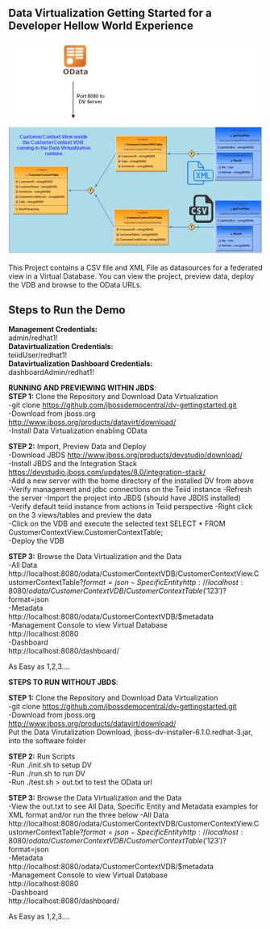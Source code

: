 ## Data Virtualization Getting Started for a Developer Hellow World Experience

![alt text](https://raw.githubusercontent.com/jbossdemocentral/dv-gettingstarted/master/docs/images/dvdemo-gettingstarted2.png "Teiid VDBs")  

This Project contains a CSV file and XML File as datasources for a federated view in a Virtual Database.  You can view the project, preview data, deploy the VDB and browse to the OData URLs.
  
## Steps to Run the Demo

**Management Credentials:**  
admin/redhat1!  
**Datavirtualization Credentials:**  
teiidUser/redhat1!  
**Datavirtualization Dashboard Credentials:**  
dashboardAdmin/redhat1!

**RUNNING AND PREVIEWING WITHIN JBDS**:  
**STEP 1:** Clone the Repository and Download Data Virtualization  
-git clone https://github.com/jbossdemocentral/dv-gettingstarted.git  
-Download from jboss.org http://www.jboss.org/products/datavirt/download/  
-Install Data Virtualization enabling OData  
  
**STEP 2:** Import, Preview Data and Deploy  
-Download JBDS http://www.jboss.org/products/devstudio/download/  
-Install JBDS and the Integration Stack https://devstudio.jboss.com/updates/8.0/integration-stack/  
-Add a new server with the home directory of the installed DV from above  
-Verify management and jdbc connections on the Teiid instance
-Refresh the server
-Import the project into JBDS (should have JBDIS installed)  
-Verify default teiid instance from actions in Teiid perspective
-Right click on the 3 views/tables and preview the data  
-Click on the VDB and execute the selected text SELECT * FROM CustomerContextView.CustomerContextTable;  
-Deploy the VDB  
  
**STEP 3:** Browse the Data Virtualization and the Data  
-All Data  
		http://localhost:8080/odata/CustomerContextVDB/CustomerContextView.CustomerContextTable?$format=json  
-Specific Entity  
		http://localhost:8080/odata/CustomerContextVDB/CustomerContextTable('123')?$format=json   
-Metadata  
		http://localhost:8080/odata/CustomerContextVDB/$metadata     
-Management Console to view Virtual Database  
		http://localhost:8080  
-Dashboard  
		http://localhost:8080/dashboard/  
  
As Easy as 1,2,3....

**STEPS TO RUN WITHOUT JBDS**:  
  
**STEP 1:** Clone the Repository and Download Data Virtualization  
-git clone https://github.com/jbossdemocentral/dv-gettingstarted.git  
-Download from jboss.org http://www.jboss.org/products/datavirt/download/  
Put the Data Virutalization Download, jboss-dv-installer-6.1.0.redhat-3.jar, into the software folder  
  
**STEP 2:** Run Scripts  
-Run ./init.sh to setup DV  
-Run ./run.sh to run DV   
-Run ./test.sh > out.txt to test the OData url  
  
**STEP 3:** Browse the Data Virtualization and the Data  
-View the out.txt to see All Data, Specific Entity and Metadata examples for XML format and/or run the three below
-All Data  
		http://localhost:8080/odata/CustomerContextVDB/CustomerContextView.CustomerContextTable?$format=json  
-Specific Entity  
		http://localhost:8080/odata/CustomerContextVDB/CustomerContextTable('123')?$format=json   
-Metadata  
		http://localhost:8080/odata/CustomerContextVDB/$metadata     
-Management Console to view Virtual Database  
		http://localhost:8080  
-Dashboard  
		http://localhost:8080/dashboard/ 
 
As Easy as 1,2,3....


